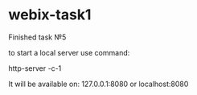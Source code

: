# webix-task1

Finished task №5

to start a local server use command:

http-server -c-1

It will be available on:
127.0.0.1:8080
or localhost:8080
